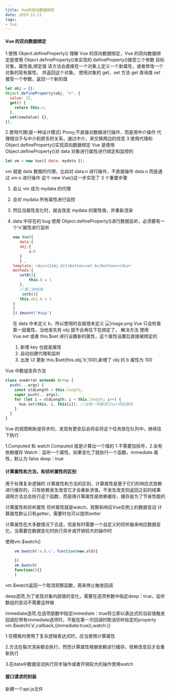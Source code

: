 ```yaml
---
title: Vue的双向数据绑定
date: 2019-12-21
tags:
- Vue
---
```

#### Vue 的双向数据绑定

1.使用 Object.defineProperty()
理解 Vue 的双向数据绑定，Vue 的双向数据绑定是使用 Object.defineProperty()来实现的
defineProperty()接受三个参数 目标对象，属性值,绑定值 该方法会直接在一个对象上定义一个新属性，或者修改一个对象的现有属性， 并返回这个对象。
使用对象的 get，set 方法
get 查询值
set 接受一个参数，返回一个新的值

```javascript
let obj = {};
Object.defineProperty(obj, "n", {
  value: 22,
  get() {
    return this.n;
  },
  set(newValue) {},
});
```

2.使用代理(是一种设计模式) Proxy,不直接对数据进行操作，而是用中介操作
代理相当于与中介和房东的关系，通过中介，来交换两边的信息 3.使用代理和 Object.defineProperty()实现双向数据绑定
Vue 是使用 Object.defineProperty()对 data 对象进行属性进行绑定和监控的

```javascript
let vm = new Vue({ data: mydata });
```

vm 就是 data 数据的代理，比如对 data.n 进行操作，不直接操作 data.n 而是通过 vm.n 进行操作
这个 new Vue()这一步实现了 3 个重要步骤

1. 会让 vm 成为 mydata 的代理
2. 会对 mydata 所有属性进行监控
3. 然后当属性变化时，就会改变 mydata 的属性值，并重新渲染
4. data 中存在的 bug
    使用 Object.defineProperty()进行数据监听，必须要有一个'n'属性进行监听

    ```javascript
    new Vue({
       data:{
       obj:{
           a:0
       }
       } ,
    template:`<div>{{obj.b}}<button>set b</button></div>`
    methods:{
       setB(){
           this.b = 1
       },
       //第二种就是
        setb(){
       this.obj.b = 1
    }
    }
    }).$mount("#app")
    ```

    在 data 中未定义 b，所以使用时会报错未定义
    ![image.png](https://i.loli.net/2019/12/23/qLuRD9oX65K8z17.png)
    Vue 只会检查第一层属性，当他发先有 obj 就不会再往下在绑定了，
    解决方法
    使用 Vue.set 或者 this.\$set 进行设置新的属性，这个属性设置后直接被绑定的
    1. 新增 key 也就是属性
    2. 自动创建代理和监听
    3. 出发 UI 更新
        this.\$set(this.obj,'b',100),新增了 obj 的 b 属性为 100

Vue 中数组变异方法

```javascript
class vueArrat extends Array {
  push(...args) {
    const oldLength = this.length;
    super.push(...args);
    for (let i = oldLength; i < this.length; i++) {
      Vue.set(this, i, this[i]); //给每一项都进行set绑定属性
    }
  }
}
```

Vue 的视图刷新是异步的，发现有更变后会将会将这个任务放在队列中，继续往下执行

1.Computed 和 watch
Computed 就是计算出一个值的 1.不需要加括号，2.会有依赖缓存
Watch：监听一个属性，如果变化了就执行一个函数，immediate 属性，默认为 false deep：true

#### 计算属性和方法，和侦听属性的区别

  用于处理复杂逻辑的
    计算属性和方法的区别，计算属性是基于它们的响应式依赖进行缓存的，只有依赖发生改变它才会重新求值，不发生改变则返回之前的结果
    调用方法总会执行这个函数，而是用计算属性是依赖缓存，缓存是为了节省性能的

  计算属性和侦听属性
    侦听属性就是watch，观察和响应Vue实例上的数据变动
    计算属性默认只有getter，需要时也可以提供setter

  计算属性在大多数情况下合适，但是有时需要一个自定义的侦听器来响应数据变化，当需要在数据变化时执行异步或开销较大的操作时

  使用vm.$watch()

```javascript
    vm.$watch('a.b.c'，function(new,old){

    })
    vm.$watch(
    function(){}
    )
```

vm.$watch返回一个取消观察函数，用来停止触发回调

deep选项,为了发现对象内部值的变化，需要在选项参数中指定deep：true，监听数组的变动不需要这样做

immediate选项,在选项册数中指定immediate：true将立即以表达式的当前值触发回调在带有immediate选项时，不能在第一次回调时取消侦听给定的property
vm.$watch('a',callback,{immediate:true}),watch:{}

1.在模板内使用了复杂逻辑表达式时，应当使用计算属性

2.方法在每次渲染都会执行，然而计算属性根据依赖进行缓存，依赖改变后才会重新执行

3.在data中数据变动执行异步操作或者开销较大的操作使用watch

#### 接口请求的封装

新建一个api.js文件

